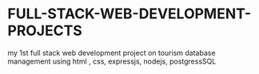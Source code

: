 # FULL-STACK-WEB-DEVELOPMENT-PROJECTS
my 1st  full stack web development project on tourism database management using html , css, expressjs, nodejs, postgressSQL

